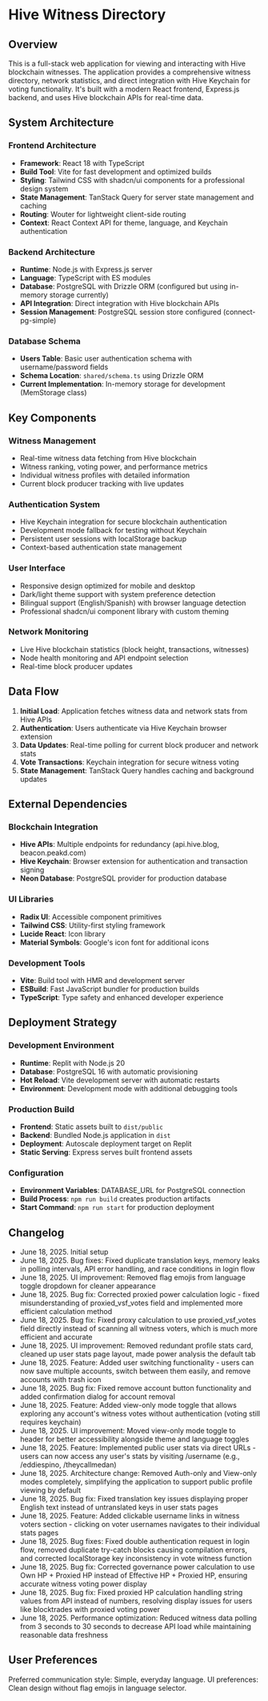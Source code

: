 # Hive Witness Directory

## Overview

This is a full-stack web application for viewing and interacting with Hive blockchain witnesses. The application provides a comprehensive witness directory, network statistics, and direct integration with Hive Keychain for voting functionality. It's built with a modern React frontend, Express.js backend, and uses Hive blockchain APIs for real-time data.

## System Architecture

### Frontend Architecture
- **Framework**: React 18 with TypeScript
- **Build Tool**: Vite for fast development and optimized builds
- **Styling**: Tailwind CSS with shadcn/ui components for a professional design system
- **State Management**: TanStack Query for server state management and caching
- **Routing**: Wouter for lightweight client-side routing
- **Context**: React Context API for theme, language, and Keychain authentication

### Backend Architecture
- **Runtime**: Node.js with Express.js server
- **Language**: TypeScript with ES modules
- **Database**: PostgreSQL with Drizzle ORM (configured but using in-memory storage currently)
- **API Integration**: Direct integration with Hive blockchain APIs
- **Session Management**: PostgreSQL session store configured (connect-pg-simple)

### Database Schema
- **Users Table**: Basic user authentication schema with username/password fields
- **Schema Location**: `shared/schema.ts` using Drizzle ORM
- **Current Implementation**: In-memory storage for development (MemStorage class)

## Key Components

### Witness Management
- Real-time witness data fetching from Hive blockchain
- Witness ranking, voting power, and performance metrics
- Individual witness profiles with detailed information
- Current block producer tracking with live updates

### Authentication System
- Hive Keychain integration for secure blockchain authentication
- Development mode fallback for testing without Keychain
- Persistent user sessions with localStorage backup
- Context-based authentication state management

### User Interface
- Responsive design optimized for mobile and desktop
- Dark/light theme support with system preference detection
- Bilingual support (English/Spanish) with browser language detection
- Professional shadcn/ui component library with custom theming

### Network Monitoring
- Live Hive blockchain statistics (block height, transactions, witnesses)
- Node health monitoring and API endpoint selection
- Real-time block producer updates

## Data Flow

1. **Initial Load**: Application fetches witness data and network stats from Hive APIs
2. **Authentication**: Users authenticate via Hive Keychain browser extension
3. **Data Updates**: Real-time polling for current block producer and network stats
4. **Vote Transactions**: Keychain integration for secure witness voting
5. **State Management**: TanStack Query handles caching and background updates

## External Dependencies

### Blockchain Integration
- **Hive APIs**: Multiple endpoints for redundancy (api.hive.blog, beacon.peakd.com)
- **Hive Keychain**: Browser extension for authentication and transaction signing
- **Neon Database**: PostgreSQL provider for production database

### UI Libraries
- **Radix UI**: Accessible component primitives
- **Tailwind CSS**: Utility-first styling framework
- **Lucide React**: Icon library
- **Material Symbols**: Google's icon font for additional icons

### Development Tools
- **Vite**: Build tool with HMR and development server
- **ESBuild**: Fast JavaScript bundler for production builds
- **TypeScript**: Type safety and enhanced developer experience

## Deployment Strategy

### Development Environment
- **Runtime**: Replit with Node.js 20
- **Database**: PostgreSQL 16 with automatic provisioning
- **Hot Reload**: Vite development server with automatic restarts
- **Environment**: Development mode with additional debugging tools

### Production Build
- **Frontend**: Static assets built to `dist/public`
- **Backend**: Bundled Node.js application in `dist`
- **Deployment**: Autoscale deployment target on Replit
- **Static Serving**: Express serves built frontend assets

### Configuration
- **Environment Variables**: DATABASE_URL for PostgreSQL connection
- **Build Process**: `npm run build` creates production artifacts
- **Start Command**: `npm run start` for production deployment

## Changelog

- June 18, 2025. Initial setup
- June 18, 2025. Bug fixes: Fixed duplicate translation keys, memory leaks in polling intervals, API error handling, and race conditions in login flow  
- June 18, 2025. UI improvement: Removed flag emojis from language toggle dropdown for cleaner appearance
- June 18, 2025. Bug fix: Corrected proxied power calculation logic - fixed misunderstanding of proxied_vsf_votes field and implemented more efficient calculation method
- June 18, 2025. Bug fix: Fixed proxy calculation to use proxied_vsf_votes field directly instead of scanning all witness voters, which is much more efficient and accurate
- June 18, 2025. UI improvement: Removed redundant profile stats card, cleaned up user stats page layout, made power analysis the default tab
- June 18, 2025. Feature: Added user switching functionality - users can now save multiple accounts, switch between them easily, and remove accounts with trash icon
- June 18, 2025. Bug fix: Fixed remove account button functionality and added confirmation dialog for account removal
- June 18, 2025. Feature: Added view-only mode toggle that allows exploring any account's witness votes without authentication (voting still requires keychain)
- June 18, 2025. UI improvement: Moved view-only mode toggle to header for better accessibility alongside theme and language toggles
- June 18, 2025. Feature: Implemented public user stats via direct URLs - users can now access any user's stats by visiting /username (e.g., /eddiespino, /theycallmedan)
- June 18, 2025. Architecture change: Removed Auth-only and View-only modes completely, simplifying the application to support public profile viewing by default
- June 18, 2025. Bug fix: Fixed translation key issues displaying proper English text instead of untranslated keys in user stats pages
- June 18, 2025. Feature: Added clickable username links in witness voters section - clicking on voter usernames navigates to their individual stats pages
- June 18, 2025. Bug fixes: Fixed double authentication request in login flow, removed duplicate try-catch blocks causing compilation errors, and corrected localStorage key inconsistency in vote witness function
- June 18, 2025. Bug fix: Corrected governance power calculation to use Own HP + Proxied HP instead of Effective HP + Proxied HP, ensuring accurate witness voting power display
- June 18, 2025. Bug fix: Fixed proxied HP calculation handling string values from API instead of numbers, resolving display issues for users like blocktrades with proxied voting power
- June 18, 2025. Performance optimization: Reduced witness data polling from 3 seconds to 30 seconds to decrease API load while maintaining reasonable data freshness

## User Preferences

Preferred communication style: Simple, everyday language.
UI preferences: Clean design without flag emojis in language selector.